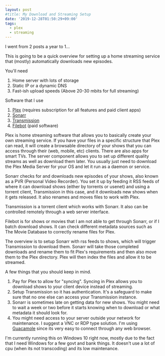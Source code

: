```yaml
---
layout: post
#title: My Download and Streaming Setup
date: '2019-12-28T01:50:29+09:00'
tags:
  - plex
  - streaming
---
```

I went from 2 posts a year to 1...

This is going to be a quick overview for setting up a home streaming service that (mostly) automatically downloads new episodes.

You'll need 
1. Home server with lots of storage
2. Static IP or a dynamic DNS 
3. Fast-ish upload speeds (Above 20-30 mbits for full streaming)

Software that I use
1. [Plex](https://plex.tv) (requires subscription for all features and paid client apps)
2. [Sonarr](https://sonarr.tv/)
3. [Transmission](https://transmissionbt.com/)
4. [Filebot](https://www.filebot.net/) (paid software)

Plex is home streaming software that allows you to basically create your own streaming service. If you have your files in a specific structure that Plex can read, it will create a browsable directory of your shows that you can access through their (web, mobile, etc) clients. There are also apps for smart TVs. The server component allows you to set up different quality streams as well as download them later. You usually just need to download the Plex Media Server for your OS and let it run as a daemon or service.

Sonarr checks for and downloads new episodes of your shows, also known as a PVR (Personal Video Recorder). You set it up by feeding it RSS feeds of where it can download shows (either by torrents or usenet) and using a torrent client, Transmission in this case, and it downloads new shows when it gets released. It also renames and moves files to work with Plex.

Transmission is a torrent client which works with Sonarr. It also can be controlled remotely through a web server interface.

Filebot is for shows or movies that I am not able to get through Sonarr, or if I batch download shows. It can check different metadata sources such as The Movie Database to correctly rename files for Plex. 

The overview is to setup Sonarr with rss feeds to shows, which will trigger Transmission to download them. Sonarr will take those completed downloads and rename them to fit Plex's requirements and then also move them to the Plex directory. Plex will then index the files and allow it to be streamed.

A few things that you should keep in mind.
1. Pay for Plex to allow for "syncing". Syncing in Plex allows you to download shows to your client device instead of streaming. 
2. Setup Transmission so it has authentication. It's a safeguard to make sure that no one else can access your Transmission instance.
3. Sonarr is sometimes late on getting data for new shows. You might need to wait a week or two before it starts knowing when to download or what metadata it should look for.
4. You might need access to your server outside your network for maintenance. I suggest a VNC or RDP type solution. I'm using [Guacamole](https://guacamole.apache.org/) since its very easy to connect through any web browser.

I'm currently running this on Windows 10 right now, mostly due to the fact that I need Windows for a few govt and bank things. It doesn't use a lot of cpu (when its not transcoding) and its low maintenance.
